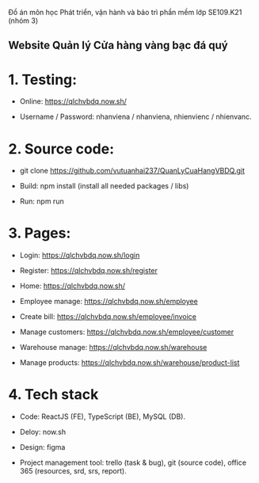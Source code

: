 Đồ án môn học Phát triển, vận hành và bảo trì phần mềm lớp SE109.K21 (nhóm 3) 

## Website Quản lý Cửa hàng vàng bạc đá quý 

# 1. Testing: 

- Online: https://qlchvbdq.now.sh/

- Username / Password: nhanviena / nhanviena, nhienvienc / nhienvanc.

# 2. Source code: 

- git clone https://github.com/vutuanhai237/QuanLyCuaHangVBDQ.git

- Build: npm install (install all needed packages / libs)

- Run: npm run

# 3. Pages:

- Login: https://qlchvbdq.now.sh/login

- Register: https://qlchvbdq.now.sh/register

- Home: https://qlchvbdq.now.sh/

- Employee manage: https://qlchvbdq.now.sh/employee

- Create bill: https://qlchvbdq.now.sh/employee/invoice

- Manage customers: https://qlchvbdq.now.sh/employee/customer

- Warehouse manage: https://qlchvbdq.now.sh/warehouse

- Manage products: https://qlchvbdq.now.sh/warehouse/product-list

# 4. Tech stack

- Code: ReactJS (FE), TypeScript (BE), MySQL (DB).

- Deloy: now.sh

- Design: figma

- Project management tool: trello (task & bug), git (source code), office 365 (resources, srd, srs, report).
